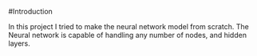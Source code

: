 #Introduction 

In this project I tried to make the neural network model from scratch. The Neural network is capable of handling any number of nodes, and hidden layers. 
